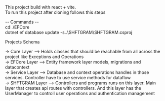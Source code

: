 This project build with react + vite.<br />
To run this project after cloning follows this steps<br />

-- Commands -- <br />
cd .\EFCore<br />
dotnet ef database update -s..\SHFTGRAM\SHFTGRAM.csproj<br />

Projects Schema<br />

-> Core Layer --> Holds classes that should be reachable from all across the project like Exceptions and Operations<br />
-> EFCore Layer --> Entity framework layer models, migrations and datacontext<br />
-> Service Layer --> Database and context operations handles in those services. Controller have to use service methods for dataflow<br />
-> SHFTGRAM Layer --> Controllers and programs runs on this layer. Main layer that creates api routes with controllers. And this layer has the UserManager to controll user operations and authentication management<br />
